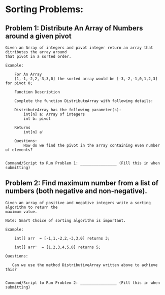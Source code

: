 # Sorting Problems:

## Problem 1: Distribute An Array of Numbers around a given pivot

    Given an Array of integers and pivot integer return an array that ditributes the array around
    that pivot in a sorted order.

    Example:

        For An Array
        [1,-1,-2,2,-3,3,0] the sorted array would be [-3,-2,-1,0,1,2,3] for pivot 0;

        Function Description

        Complete the function DistributeArray with following details:

        DistributeArray has the following parameter(s):
            int[n] a: Array of integers
            int b: pivot

        Returns
            int[n] a'

        Questions: 
            How do we find the pivot in the array containing even number of elements?


    Command/Script to Run Problem 1: ________________ (Fill this in when submitting)

## Problem 2: Find maximum number from a list of numbers (both negative and non-negative).

    Given an array of positive and negative integers write a sorting algorithm to return the
    maximum value.

    Note: Smart Choice of sorting algorithm is important.

    Example:

        int[] arr  = [-1,1,-2,2,-3,3,0] returns 3;

        int[] arr'  = [1,2,3,4,5,0] returns 5;

    Questions:

       Can we use the method DistributiveArray written above to achieve this?


    Command/Script to Run Problem 2: ________________ (Fill this in when submitting)
